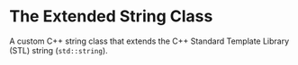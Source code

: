 # The Extended String Class

A custom C++ string class that extends the C++ Standard Template Library (STL) string (`std::string`).
